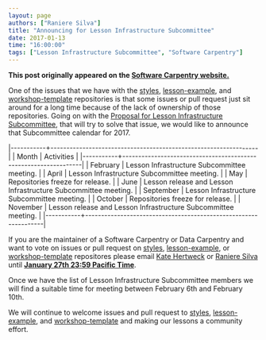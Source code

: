```yaml
---
layout: page  
authors: ["Raniere Silva"]
title: "Announcing for Lesson Infrastructure Subcommittee"
date: 2017-01-13
time: "16:00:00"
tags: ["Lesson Infrastructure Subcommittee", "Software Carpentry"]
---
```


<p><b>This post originally appeared on the <a href="https://software-carpentry.org/">Software Carpentry website.</a></b></p>

One of the issues that we have with the
[styles](https://github.com/swcarpentry/styles),
[lesson-example](https://github.com/swcarpentry/lesson-example), and
[workshop-template](https://github.com/swcarpentry/workshop-template)
repositories is that some issues or pull request just sit around
for a long time because of the lack of ownership of those repositories.
Going on with the [Proposal for Lesson Infrastructure Subcommittee](https://github.com/swcarpentry/board/issues/155),
that will try to solve that issue,
we would like to announce that Subcommittee calendar for 2017.

|-----------+-----------------------------------------------------------------|
| Month     | Activities                                                      |
|-----------+-----------------------------------------------------------------|
| February  | Lesson Infrastructure Subcommittee meeting.                     |
| April     | Lesson Infrastructure Subcommittee meeting.                     |
| May       | Repositories freeze for release.                                |
| June      | Lesson release and Lesson Infrastructure Subcommittee meeting.  |
| September | Lesson Infrastructure Subcommittee meeting.                     |
| October   | Repositories freeze for release.                                |
| November  | Lesson release and Lesson Infrastructure Subcommittee meeting.  |
|-----------+-----------------------------------------------------------------|

If you are the maintainer of a Software Carpentry or Data Carpentry
and want to vote on issues or pull request on
[styles](https://github.com/swcarpentry/styles),
[lesson-example](https://github.com/swcarpentry/lesson-example), or
[workshop-template](https://github.com/swcarpentry/workshop-template)
repositores please email [Kate Hertweck](mailto:k8hertweck@gmail.com)
or [Raniere Silva](mailto:raniere@rgaiacs.com)
until **[January 27th 23:59 Pacific Time](https://www.timeanddate.com/worldclock/fixedtime.html?msg=Software+Carpentry+Lesson+Infrastructure+Subcommittee+Call+Deadline&iso=20170127T235959&p1=224)**.

Once we have the list of Lesson Infrastructure Subcommittee members
we will find a suitable time for meeting
between February 6th and February 10th.

We will continue to welcome issues and pull request to
[styles](https://github.com/swcarpentry/styles),
[lesson-example](https://github.com/swcarpentry/lesson-example), and
[workshop-template](https://github.com/swcarpentry/workshop-template)
and making our lessons a community effort.

